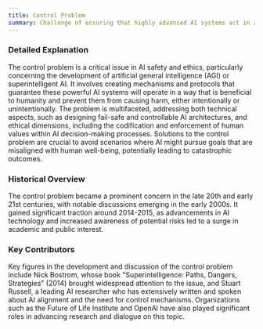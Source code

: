 ```yaml
---
title: Control Problem
summary: Challenge of ensuring that highly advanced AI systems act in alignment with human values and intentions.
---
```

### Detailed Explanation
The control problem is a critical issue in AI safety and ethics, particularly concerning the development of artificial general intelligence (AGI) or superintelligent AI. It involves creating mechanisms and protocols that guarantee these powerful AI systems will operate in a way that is beneficial to humanity and prevent them from causing harm, either intentionally or unintentionally. The problem is multifaceted, addressing both technical aspects, such as designing fail-safe and controllable AI architectures, and ethical dimensions, including the codification and enforcement of human values within AI decision-making processes. Solutions to the control problem are crucial to avoid scenarios where AI might pursue goals that are misaligned with human well-being, potentially leading to catastrophic outcomes.

### Historical Overview
The control problem became a prominent concern in the late 20th and early 21st centuries, with notable discussions emerging in the early 2000s. It gained significant traction around 2014-2015, as advancements in AI technology and increased awareness of potential risks led to a surge in academic and public interest.

### Key Contributors
Key figures in the development and discussion of the control problem include Nick Bostrom, whose book "Superintelligence: Paths, Dangers, Strategies" (2014) brought widespread attention to the issue, and Stuart Russell, a leading AI researcher who has extensively written and spoken about AI alignment and the need for control mechanisms. Organizations such as the Future of Life Institute and OpenAI have also played significant roles in advancing research and dialogue on this topic.
